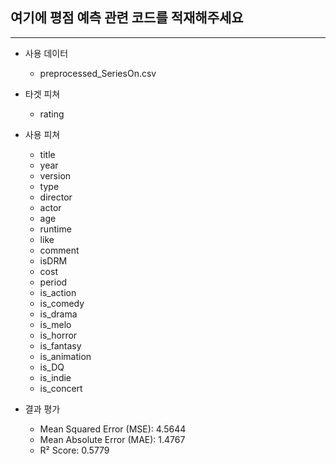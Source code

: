 ## 여기에 평점 예측 관련 코드를 적재해주세요
***
 - 사용 데이터
   - preprocessed_SeriesOn.csv
 
 - 타겟 피쳐
   - rating

 - 사용 피쳐
   - title
   - year
   - version
   - type
   - director
   - actor
   - age
   - runtime
   - like
   - comment
   - isDRM
   - cost
   - period
   - is_action
   - is_comedy
   - is_drama
   - is_melo
   - is_horror
   - is_fantasy
   - is_animation
   - is_DQ
   - is_indie
   - is_concert
	
 - 결과 평가
   - Mean Squared Error (MSE): 4.5644
   - Mean Absolute Error (MAE): 1.4767
   - R² Score: 0.5779
